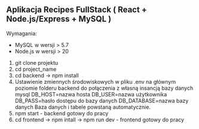 ## Aplikacja Recipes FullStack ( React + Node.js/Express + MySQL ) ##

Wymagania:
- MySQL w wersji > 5.7
- Node.js w wersji > 20

1. git clone projektu
2. cd project_name
3. cd backend -> npm install
4. Ustawienie zmiennych środowiskowych w pliku .env na głównym poziomie folderu backend do połączenia z własną insancją bazy danych mysql
DB_HOST=nazwa hosta
DB_USER=nazwa użytkownika
DB_PASS=hasło dostępu do bazy danych
DB_DATABASE=nazwa bazy danych
Baza danych i tabele powstaną automatycznie.
5. npm start - backend gotowy do pracy
6. cd frontend -> npm intall -> npm run dev - frontend gotowy do pracy
